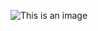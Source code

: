 ![This is an image](https://github.com/openshift-instruqt/instruqt/blob/master/assets/developing-on-openshift/deploying-python/developer-catalog1.png)
